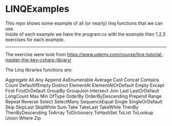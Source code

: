 # LINQExamples

This repo shows some example of all (or nearly) linq functions that we can use. <br/> 
Inside of each example we have the program.cs with the example then 1,2,3 exercises for each example.

<hr/>

The exercise were took from https://www.udemy.com/course/linq-tutorial-master-the-key-csharp-library/

The Linq libraries functions are:

Aggregate
All
Any
Append
AsEnumerable
Average
Cast
Concat
Contains
Count
DefaultIfEmpty
Distinct
ElementAt
ElementAtOrDefault
Empty
Except
First
FirstOrDefault
GroupBy
GroupJoin
Intersect
Join
Last
LastOrDefault
LongCount
Max
Min
OfType
OrderBy
OrderByDescending
Prepend
Range
Repeat
Reverse
Select
SelectMany
SequenceEqual
Single
SingleOrDefault
Skip
SkipLast
SkipWhile
Sum
Take
TakeLast
TakeWhile
ThenBy
ThenByDescending
ToArray
ToDictionary
ToHashSet
ToList
ToLookup
Union
Where
Zip
